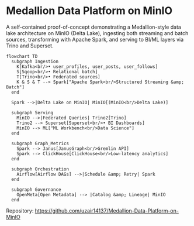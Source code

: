 # Medallion Data Platform on MinIO

A self-contained proof-of-concept demonstrating a Medallion-style data lake architecture on MinIO (Delta Lake), ingesting both streaming and batch sources, transforming with Apache Spark, and serving to BI/ML layers via Trino and Superset.

```mermaid
flowchart TD
  subgraph Ingestion
    K[Kafka<br/>• user_profiles, user_posts, user_follows]
    S[Sqoop<br/>• Relational batch]
    T[Trino<br/>• Federated sources]
    K & S & T --> Spark["Apache Spark<br/>Structured Streaming &amp; Batch"]
  end

  Spark -->|Delta Lake on MinIO| MinIO[(MinIO<br/>Delta Lake)]

  subgraph Serving
    MinIO -->|Federated Queries| Trino2[Trino]
    Trino2 --> Superset[Superset<br/>• BI Dashboards]
    MinIO --> ML["ML Workbench<br/>Data Science"]
  end

  subgraph Graph_Metrics
    Spark --> Janus[JanusGraph<br/>Gremlin API]
    Spark --> ClickHouse[ClickHouse<br/>Low-latency analytics]
  end

  subgraph Orchestration
    Airflow[Airflow DAGs] -->|Schedule &amp; Retry| Spark
  end

  subgraph Governance
    OpenMeta[Open Metadata] --> |Catalog &amp; Lineage| MinIO
  end
```

Repository: https://github.com/uzair14137/Medallion-Data-Platform-on-MinIO
